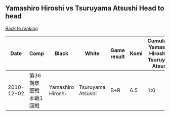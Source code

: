 ## Yamashiro Hiroshi vs Tsuruyama Atsushi Head to head

[Back to ranking](../../index.md)




| **Date** | **Comp** | **Black** | **White** | **Game result** | **Komi** | **Cumulative Yamashiro Hiroshi vs Tsuruyama Atsushi** | **Yamashiro Hiroshi streak** | **Tsuruyama Atsushi streak** | 
| --- | --- | --- | --- | --- | --- | --- | --- | --- |
| 2010-12-02 | 第36期碁聖戦本戦1回戦 | Yamashiro Hiroshi | Tsuruyama Atsushi | B+R | 6.5 | 1:0 | 1 | 0 |




